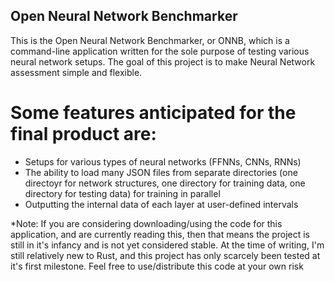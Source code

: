 ## Open Neural Network Benchmarker

This is the Open Neural Network Benchmarker, or ONNB, which is a command-line application written for the sole purpose of testing various neural network setups. The goal of this project is to make Neural Network assessment simple and flexible. 

# Some features anticipated for the final product are:
 - Setups for various types of neural networks (FFNNs, CNNs, RNNs)
 - The ability to load many JSON files from separate directories (one directoyr for network structures, one directory for training data, one directory for testing data) for training in parallel
 - Outputting the internal data of each layer at user-defined intervals

*Note: If you are considering downloading/using the code for this application, and are currently reading this, then that means the project is still in it's infancy and is not yet considered stable. At the time of writing, I'm still relatively new to Rust, and this project has only scarcely been tested at it's first milestone. Feel free to use/distribute this code at your own risk